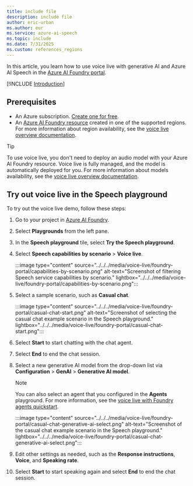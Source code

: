 ```yaml
---
title: include file
description: include file
author: eric-urban
ms.author: eur
ms.service: azure-ai-speech
ms.topic: include
ms.date: 7/31/2025
ms.custom: references_regions
---
```


In this article, you learn how to use voice live with generative AI and Azure AI Speech in the [Azure AI Foundry portal](https://ai.azure.com/?cid=learnDocs).

[!INCLUDE [Introduction](intro.md)]

## Prerequisites

- An Azure subscription. <a href="https://azure.microsoft.com/free/ai-services" target="_blank">Create one for free</a>.
- An [Azure AI Foundry resource](../../../../multi-service-resource.md) created in one of the supported regions. For more information about region availability, see the [voice live overview documentation](../../../voice-live.md).

> [!TIP]
> To use voice live, you don't need to deploy an audio model with your Azure AI Foundry resource. Voice live is fully managed, and the model is automatically deployed for you. For more information about models availability, see the [voice live overview documentation](../../../voice-live.md).

## Try out voice live in the Speech playground

To try out the voice live demo, follow these steps:

1. Go to your project in [Azure AI Foundry](https://ai.azure.com/?cid=learnDocs). 
1. Select **Playgrounds** from the left pane.
1. In the **Speech playground** tile, select **Try the Speech playground**.
1. Select **Speech capabilities by scenario** > **Voice live**.

   :::image type="content" source="../../../media/voice-live/foundry-portal/capabilities-by-scenario.png" alt-text="Screenshot of filtering Speech service capabilities by scenario." lightbox="../../../media/voice-live/foundry-portal/capabilities-by-scenario.png":::

1. Select a sample scenario, such as **Casual chat**.

   :::image type="content" source="../../../media/voice-live/foundry-portal/casual-chat-start.png" alt-text="Screenshot of selecting the casual chat example scenario in the Speech playground." lightbox="../../../media/voice-live/foundry-portal/casual-chat-start.png":::

1. Select **Start** to start chatting with the chat agent.

1. Select **End** to end the chat session.

1. Select a new generative AI model from the drop-down list via **Configuration** > **GenAI** > **Generative AI model**. 

   > [!NOTE]
   > You can also select an agent that you configured in the **Agents** playground. For more information, see the [voice live with Foundry agents quickstart](/azure/ai-services/speech-service/voice-live-agents-quickstart).

   :::image type="content" source="../../../media/voice-live/foundry-portal/casual-chat-generative-ai-select.png" alt-text="Screenshot of the casual chat example scenario in the Speech playground." lightbox="../../../media/voice-live/foundry-portal/casual-chat-generative-ai-select.png":::

1. Edit other settings as needed, such as the **Response instructions**, **Voice**, and **Speaking rate**.

1. Select **Start** to start speaking again and select **End** to end the chat session.
